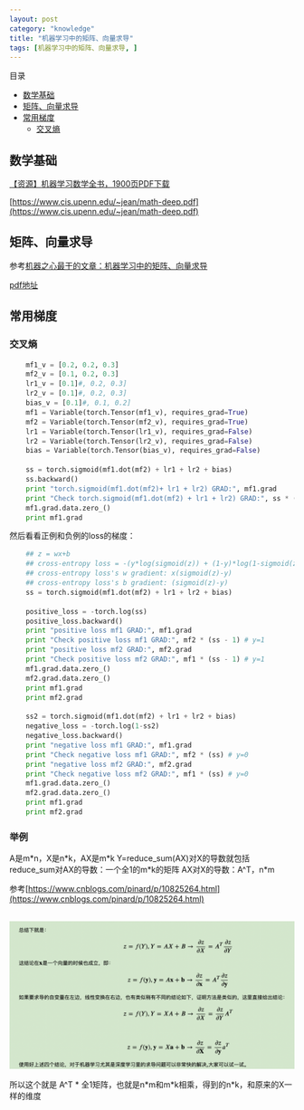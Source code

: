 ```yaml
---
layout: post
category: "knowledge"
title: "机器学习中的矩阵、向量求导"
tags: [机器学习中的矩阵、向量求导, ]
---
```


目录

<!-- TOC -->

- [数学基础](#数学基础)
- [矩阵、向量求导](#矩阵向量求导)
- [常用梯度](#常用梯度)
    - [交叉熵](#交叉熵)

<!-- /TOC -->

## 数学基础

[【资源】机器学习数学全书，1900页PDF下载](https://mp.weixin.qq.com/s/v1OMpDUaGqVA5gyoculeuQ)

[https://www.cis.upenn.edu/~jean/math-deep.pdf](https://www.cis.upenn.edu/~jean/math-deep.pdf)

## 矩阵、向量求导

参考[机器之心最干的文章：机器学习中的矩阵、向量求导](https://mp.weixin.qq.com/s?__biz=MzA3MzI4MjgzMw==&mid=2650737481&idx=1&sn=10e82e52991eb87170e22109857c3dec&chksm=871acf37b06d4621aabc409f95c72f935670c8595f274d62bf5283fdf275f052f29b73c27ab0&mpshare=1&scene=1&srcid=0207pDzvA7Kk5C3JAPj19P1a&pass_ticket=SeHiwrhprfhEeBDsE1XoKKgiqXKD0hs5Oyunmf09XE%2BrWYKA98pvhGxAVGX75FF1#rd)

[pdf地址](https://daiwk.github.io/assets/matrix+vector+derivatives+for+machine+learning.pdf)

## 常用梯度

### 交叉熵

```python
    mf1_v = [0.2, 0.2, 0.3]
    mf2_v = [0.1, 0.2, 0.3]
    lr1_v = [0.1]#, 0.2, 0.3]
    lr2_v = [0.1]#, 0.2, 0.3]
    bias_v = [0.1]#, 0.1, 0.2]
    mf1 = Variable(torch.Tensor(mf1_v), requires_grad=True)
    mf2 = Variable(torch.Tensor(mf2_v), requires_grad=True)
    lr1 = Variable(torch.Tensor(lr1_v), requires_grad=False)
    lr2 = Variable(torch.Tensor(lr2_v), requires_grad=False)
    bias = Variable(torch.Tensor(bias_v), requires_grad=False)

    ss = torch.sigmoid(mf1.dot(mf2) + lr1 + lr2 + bias) 
    ss.backward()
    print "torch.sigmoid(mf1.dot(mf2)+ lr1 + lr2) GRAD:", mf1.grad
    print "Check torch.sigmoid(mf1.dot(mf2) + lr1 + lr2) GRAD:", ss * (1 - ss) * mf2
    mf1.grad.data.zero_()
    print mf1.grad
```

然后看看正例和负例的loss的梯度：

```python
    ## z = wx+b
    ## cross-entropy loss = -(y*log(sigmoid(z)) + (1-y)*log(1-sigmoid(z)))
    ## cross-entropy loss's w gradient: x(sigmoid(z)-y)
    ## cross-entropy loss's b gradient: (sigmoid(z)-y)
    ss = torch.sigmoid(mf1.dot(mf2) + lr1 + lr2 + bias) 

    positive_loss = -torch.log(ss)
    positive_loss.backward()
    print "positive loss mf1 GRAD:", mf1.grad
    print "Check positive loss mf1 GRAD:", mf2 * (ss - 1) # y=1
    print "positive loss mf2 GRAD:", mf2.grad
    print "Check positive loss mf2 GRAD:", mf1 * (ss - 1) # y=1
    mf1.grad.data.zero_()
    mf2.grad.data.zero_()
    print mf1.grad
    print mf2.grad

    ss2 = torch.sigmoid(mf1.dot(mf2) + lr1 + lr2 + bias)
    negative_loss = -torch.log(1-ss2)
    negative_loss.backward()
    print "negative loss mf1 GRAD:", mf1.grad
    print "Check negative loss mf1 GRAD:", mf2 * (ss) # y=0
    print "negative loss mf2 GRAD:", mf2.grad
    print "Check negative loss mf2 GRAD:", mf1 * (ss) # y=0
    mf1.grad.data.zero_()
    mf2.grad.data.zero_()
    print mf1.grad
    print mf2.grad
```

### 举例

A是m\*n，X是n\*k，AX是m\*k
Y=reduce_sum(AX)对X的导数就包括
reduce_sum对AX的导数：一个全1的m\*k的矩阵
AX对X的导数：A^T，n\*m

参考[https://www.cnblogs.com/pinard/p/10825264.html](https://www.cnblogs.com/pinard/p/10825264.html)

<html>
<br/>

<img src='../assets/matrix-qiudao.png' style='max-height: 400px'/>
<br/>

</html>

所以这个就是 A^T \* 全1矩阵，也就是n\*m和m\*k相乘，得到的n\*k，和原来的X一样的维度